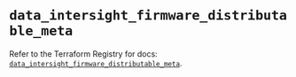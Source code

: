# `data_intersight_firmware_distributable_meta`

Refer to the Terraform Registry for docs: [`data_intersight_firmware_distributable_meta`](https://registry.terraform.io/providers/ciscodevnet/intersight/1.0.71/docs/data-sources/firmware_distributable_meta).
